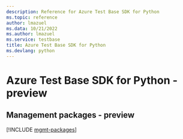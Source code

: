 ```yaml
---
description: Reference for Azure Test Base SDK for Python
ms.topic: reference
author: lmazuel
ms.data: 10/21/2022
ms.author: lmazuel
ms.service: testbase
title: Azure Test Base SDK for Python
ms.devlang: python
---
```

# Azure Test Base SDK for Python - preview

## Management packages - preview
[!INCLUDE [mgmt-packages](test-base-mgmt-index.md)]